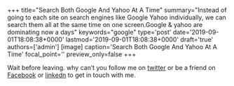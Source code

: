 +++
title="Search Both Google And Yahoo At A Time"
summary="Instead of going to each site on search engines like Google Yahoo individually, we can search them all at the same time on one screen.Google & yahoo are dominating now a days"
keywords="google"
type='post'
date='2019-09-01T18:08:38+0000'
lastmod='2019-09-01T18:08:38+0000'
draft='true'
authors=['admin']
[image]
caption='Search Both Google And Yahoo At A Time'
focal_point=''
preview_only=false
+++










Wait before leaving.
why can’t you follow me on <a href="https://twitter.com/arungudelli" target="_blank" rel="noopener">twitter</a> or be a friend on <a href="https://www.facebook.com/gudelliArun" target="_blank" rel="noopener">Facebook</a> or  <a href="https://www.linkedin.com/in/arungudelli/" target="_blank" rel="noopener">linkedn</a> to get in touch with me.







